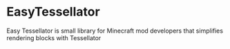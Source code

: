 EasyTessellator
===============

Easy Tessellator is small library for Minecraft mod developers that simplifies rendering blocks with Tessellator
